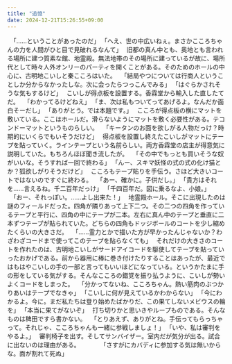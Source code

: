 ```yaml
---
title: "追憶"
date: 2024-12-21T15:26:55+09:00
---
```

　｢……ということがあったのだ｣
　｢へえ、世の中広いねぇ。まさかこころちゃんの力を人間がひと目で見破れるなんて｣
　旧都の真ん中とも、奥地とも言われる場所に建つ質素な館、地霊殿。無法地帯のその場所に建っているが故に、場所代として時々人外オンリーのパーティを開くことがある。そのためのホールの中心に、古明地こいしと秦こころはいた。
　｢結局やつについては行商人ということしか分からなかったしな。次に会ったらつっこんでみる｣
　｢はぐらかされそうな気もするけど｣
　こいしが得点板を設置する。香霖堂から輸入した直したてだ。
　｢わかってるけどねえ｣
　｢ま、次は私もついてってあげるよ。なんだか面白そーだし｣
　｢ありがとう。では本題です。｣
　こころが得点板の横にマットを敷いている。ここはホールだ。滑らないようにマットを敷く必要性がある。テコンドーマットというものらしい。
　｢キータンのお面を欲しがる人物だっけ？時期的にいくらでもいそうだけど｣
　得点板を設置し終えたこいしがマットにテープを貼っていく。ラインテープという名前らしい。両方香霖堂の店主が得意気に説明していた。もちろんほぼ聞き流したが。
　｢その中でもっとも買いそうな奴がいいな。そうすれば一回で終わる｣
　｢んー、スキマ妖怪の式の式の化け猫とか？狐欲しがりそうだけど｣
　こころもテープ貼りを手伝う。さほど大きいコートではないのですぐに終わる。
　｢あー、確かに。子供だし。｣
　｢貴方はそれを……言えるね。千二百年だっけ｣
　｢千四百年だ。図に乗るなよ、小娘。」
　｢おー、それっぽい。……よし出来た！｣
　地霊殿ホール。そこに出現したのは謎のフィールドだった。四角が隣りあって上下二つ。その二つの四角を作っているテープと平行に、四角の中にテープが二本。左右に真ん中のテープと垂直に二本ずつテープが貼られていた。どちらの四角もドッジボールのコートを少し縮めたくらいの大きさだ。
　｢……霊力とかで描いた方が早かったんじゃないか？わざわざコードまで使ってこのテープを貼らなくても｣
　それだけの大きさのコートを作れたのは、古明地こいしがサードアイコードを駆使してテープを貼っていったおかげである。前から器用に棒に巻き付けたりすることはあったが、最近ではもはやこいしの手の一部と言ってもいいほどになっている。というかたまに手の形をしている気がする。そんなこころの錯覚を振り払うように、こいしが勢いよくコードをしまった。
　｢分かってないね、こころちゃん。熱い筋肉のぶつかりあいはテープでなきゃ｣
　｢こいしに何が見えているかわからない｣
　｢今にわかるよ。今に。まだ私たちは登り始めたばかりだ、この果てしないメビウスの輪を｣
　｢本当に果てがないぞ｣
　打ち切りかと思いきやループものである。そんなものは稗田ですら書かない。
　｢とりあえず、ありがとね。手伝ってもらっちゃって。それじゃ、こころちゃんも一緒に参戦しましょ！｣
　｢いや、私は審判をやるよ。｣
　審判椅子を出す。そしてサンバイザー。室内だが気分が出る。試合に出ないのは理由がある。
　
　
　｢さすがにカバディに参加する気は無いからな。面が割れて死ぬ｣
